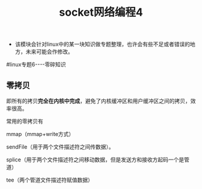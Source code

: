 ﻿---
layout: post
title:  "socket网络编程4"
data: 星期二, 07. 四月 2020 11:33上午 
categories: linux
tags: 专题
---
* 该模块会针对linux中的某一块知识做专题整理，也许会有些不足或者错误的地方，未来可能会作修改。

#linux专题6----零碎知识


## 零拷贝
即所有的拷贝**完全在内核中完成**，避免了内核缓冲区和用户缓冲区之间的拷贝，效率很高。

常用的零拷贝有 

mmap（mmap+write方式）

 sendFile（用于两个文件描述符之间传数据）。

splice（用于两个文件描述符之间移动数据，但是发送方和接收方起码一个是管道）

tee（两个管道文件描述符赋值数据）



































